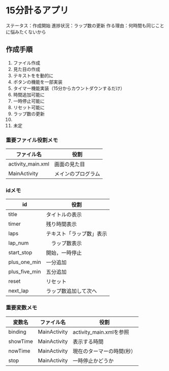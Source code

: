 # 15分計るアプリ

ステータス：作成開始
進捗状況：ラップ数の更新
作る理由：何時間も同じことに悩みたくないから

## 作成手順

1. ファイル作成
2. 見た目の作成
3. テキストをを動的に
4. ボタンの機能を一部実装
5. タイマー機能実装（15分からカウントダウンするだけ）
6. 時間追加可能に
7. 一時停止可能に
8. リセット可能に
9. ラップ数の更新
10. 
11. 未定

### 重要ファイル役割メモ
|  ファイル名  |  役割  |
| ---- | ---- |
|  activity_main.xml  |  画面の見た目  |
|  MainActivity  |  メインのプログラム  |

### idメモ
|  id  |  役割  |
| ---- | ---- |
|  title  |  タイトルの表示  |
|  timer  |  残り時間表示  |
|  laps  |  テキスト「ラップ数」表示  |
|  lap_num  | 　ラップ数表示  |
|  start_stop  |  開始，一時停止  |
|  plus_one_min  |  一分追加  |
|  plus_five_min  |  五分追加  |
|  reset  |  リセット  |
|  next_lap  |  ラップ数追加して次へ  |


### 重要変数メモ
|  変数名  |  ファイル名  |  役割  |
| ---- | ---- | ---- |
|  binding  |  MainActivity  | activity_main.xmlを参照 |
|  showTime  |  MainActivity  | 表示する時間 |
|  nowTime  |  MainActivity  | 現在のターマーの時間(秒） |
|  stop  |  MainActivity  | 一時停止かどうか |
